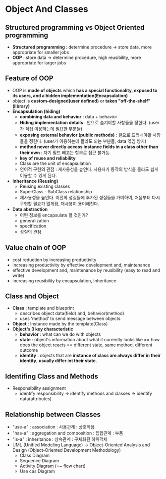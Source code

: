 # Object And Classes

## Structured programming vs Object Oriented programming
  - **Structured programming** : determine procedure -> store data, more appropriate for smaller jobs
  - **OOP** : store data -> determine procedure, high reusibility, more appropriate for larger jobs

## Feature of OOP
  - OOP is **made of objects** which **has a special functionality, exposed to its users, and a hidden implementation(Encapsulation)**
  - object is **custom-designed(user defined)** or **taken "off-the-shelf"(library)**
  - **Encapsulation (hiding)**
    - **combining data and behavior** : data + behavior
    - **Hiding implementation details** : 안으로 숨겨야할 사항들을 정한다. (user가 직접 이용하는데 필요한 부분들)
    - **exposing external behavior (public methods)** : 겉으로 드러내야할 사항들을 정한다. (user가 이용하는데 몰라도 되는 부분들, data 엮임 방지)
    - **method never directly access instance fields in a class other than their own** : 자기 필드 빼고는 함부로 접근 불가능.
    - **key of reuse and reliability**
    - Class are the unit of encapsulation
    - 언어적 구현의 관점 : 재사용성을 높인다. 사용자가 동작의 방식을 몰라도 쉽게 이용할 수 있게 된다.
  - **Inheritance (Reusing)**
    - Reusing existing classes
    - SuperClass - SubClass relationship
    - 재사용성을 높인다. 이전의 성질들에 추가된 성질들을 가미하여, 처음부터 다시 구현할 필요가 없게끔, 재사용이 용이해진다.
  - **Data abstraction**
    - 어떤 정보를 encapsulate 할 것인가? 
    - generalization
    - specification    
    - 성질의 관점

## Value chain of OOP
  - cost reduction by increasing productivity
  - increasing productivity by effective development and, maintenance
  - effective development and, maintenance by reusibility (easy to read and write)
  - increasing reusibility by encapsulation, Inheritance

## Class and Object
  - **Class** : template and blueprint
    - describes object data(field) and, behavior(method)
    - uses 'method' to send message between objects
  - **Object** : Instance made by the template(Class)
  - **Object's 3 key characteristic**
    - **behavior** : what can we do with objects
    - **state** : object's information about what it currently looks like == how does the object reacts == different state, same method, different outcome
    - **identity** : objects that are **instance of class are always differ in their identity**, **usually differ int their state**.

## Identifing Class and Methods
  - Responsibility assignment
    - identify responsibility -> identify methods and classes -> identify data(attributes)  

## Relationship between Classes
  - "use-a" : association : 사용관계 : 상호작용
  - "has-a" : aggregation and composition : 집합관계 : 부품
  - "is-a" : inheritance : 상속관계 : 구체화된 하위객체
  - UML (Unified Modeling Language) -> Object-Oriented Analysis and Design (Object-Oriented Development Methodology)
    - Class Diagram
    - Sequence Diagram
    - Activity Diagram (=~ flow chart) 
    - Use cas Diagram
